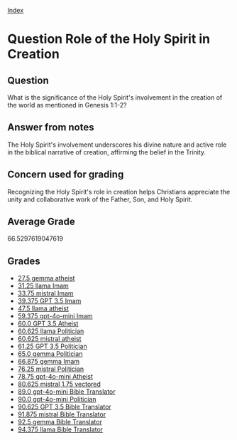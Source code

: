 
[Index](../../index.md)
# Question Role of the Holy Spirit in Creation
## Question
What is the significance of the Holy Spirit's involvement in the creation of the world as mentioned in Genesis 1:1-2?

## Answer from notes
The Holy Spirit's involvement underscores his divine nature and active role in the biblical narrative of creation, affirming the belief in the Trinity.

## Concern used for grading
Recognizing the Holy Spirit's role in creation helps Christians appreciate the unity and collaborative work of the Father, Son, and Holy Spirit.

## Average Grade
66.5297619047619

## Grades
 * [27.5 gemma atheist](../answers/gemma_atheist/Role_of_the_Holy_Spirit_in_Creation.md)
 * [31.25 llama Imam](../answers/llama_Imam/Role_of_the_Holy_Spirit_in_Creation.md)
 * [33.75 mistral Imam](../answers/mistral_Imam/Role_of_the_Holy_Spirit_in_Creation.md)
 * [39.375 GPT 3.5 Imam](../answers/GPT_3.5_Imam/Role_of_the_Holy_Spirit_in_Creation.md)
 * [47.5 llama atheist](../answers/llama_atheist/Role_of_the_Holy_Spirit_in_Creation.md)
 * [59.375 gpt-4o-mini Imam](../answers/gpt-4o-mini_Imam/Role_of_the_Holy_Spirit_in_Creation.md)
 * [60.0 GPT 3.5 Atheist](../answers/GPT_3.5_Atheist/Role_of_the_Holy_Spirit_in_Creation.md)
 * [60.625 llama Politician](../answers/llama_Politician/Role_of_the_Holy_Spirit_in_Creation.md)
 * [60.625 mistral atheist](../answers/mistral_atheist/Role_of_the_Holy_Spirit_in_Creation.md)
 * [61.25 GPT 3.5 Politician](../answers/GPT_3.5_Politician/Role_of_the_Holy_Spirit_in_Creation.md)
 * [65.0 gemma Politician](../answers/gemma_Politician/Role_of_the_Holy_Spirit_in_Creation.md)
 * [66.875 gemma Imam](../answers/gemma_Imam/Role_of_the_Holy_Spirit_in_Creation.md)
 * [76.25 mistral Politician](../answers/mistral_Politician/Role_of_the_Holy_Spirit_in_Creation.md)
 * [78.75 gpt-4o-mini Atheist](../answers/gpt-4o-mini_Atheist/Role_of_the_Holy_Spirit_in_Creation.md)
 * [80.625 mistral 1.75 vectored](../answers/mistral_1.75_vectored/Role_of_the_Holy_Spirit_in_Creation.md)
 * [89.0 gpt-4o-mini Bible Translator](../answers/gpt-4o-mini_Bible_Translator/Role_of_the_Holy_Spirit_in_Creation.md)
 * [90.0 gpt-4o-mini Politician](../answers/gpt-4o-mini_Politician/Role_of_the_Holy_Spirit_in_Creation.md)
 * [90.625 GPT 3.5 Bible Translator](../answers/GPT_3.5_Bible_Translator/Role_of_the_Holy_Spirit_in_Creation.md)
 * [91.875 mistral Bible Translator](../answers/mistral_Bible_Translator/Role_of_the_Holy_Spirit_in_Creation.md)
 * [92.5 gemma Bible Translator](../answers/gemma_Bible_Translator/Role_of_the_Holy_Spirit_in_Creation.md)
 * [94.375 llama Bible Translator](../answers/llama_Bible_Translator/Role_of_the_Holy_Spirit_in_Creation.md)

